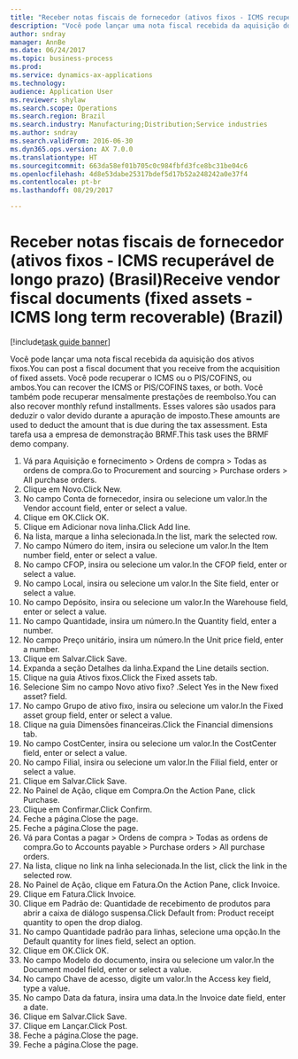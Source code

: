 ```yaml
--- 
title: "Receber notas fiscais de fornecedor (ativos fixos - ICMS recuperável de longo prazo) (Brasil)"
description: "Você pode lançar uma nota fiscal recebida da aquisição dos ativos fixos."
author: sndray
manager: AnnBe
ms.date: 06/24/2017
ms.topic: business-process
ms.prod: 
ms.service: dynamics-ax-applications
ms.technology: 
audience: Application User
ms.reviewer: shylaw
ms.search.scope: Operations
ms.search.region: Brazil
ms.search.industry: Manufacturing;Distribution;Service industries
ms.author: sndray
ms.search.validFrom: 2016-06-30
ms.dyn365.ops.version: AX 7.0.0
ms.translationtype: HT
ms.sourcegitcommit: 663da58ef01b705c0c984fbfd3fce8bc31be04c6
ms.openlocfilehash: 4d8e53dabe25317bdef5d17b52a248242a0e37f4
ms.contentlocale: pt-br
ms.lasthandoff: 08/29/2017

---
```

# <a name="receive-vendor-fiscal-documents-fixed-assets---icms-long-term-recoverable-brazil"></a><span data-ttu-id="70503-103">Receber notas fiscais de fornecedor (ativos fixos - ICMS recuperável de longo prazo) (Brasil)</span><span class="sxs-lookup"><span data-stu-id="70503-103">Receive vendor fiscal documents (fixed assets - ICMS long term recoverable) (Brazil)</span></span>

[!include[task guide banner](../../includes/task-guide-banner.md)]

<span data-ttu-id="70503-104">Você pode lançar uma nota fiscal recebida da aquisição dos ativos fixos.</span><span class="sxs-lookup"><span data-stu-id="70503-104">You can post a fiscal document that you receive from the acquisition of fixed assets.</span></span> <span data-ttu-id="70503-105">Você pode recuperar o ICMS ou o PIS/COFINS, ou ambos.</span><span class="sxs-lookup"><span data-stu-id="70503-105">You can recover the ICMS or PIS/COFINS taxes, or both.</span></span> <span data-ttu-id="70503-106">Você também pode recuperar mensalmente prestações de reembolso.</span><span class="sxs-lookup"><span data-stu-id="70503-106">You can also recover monthly refund installments.</span></span> <span data-ttu-id="70503-107">Esses valores são usados para deduzir o valor devido durante a apuração de imposto.</span><span class="sxs-lookup"><span data-stu-id="70503-107">These amounts are used to deduct the amount that is due during the tax assessment.</span></span> <span data-ttu-id="70503-108">Esta tarefa usa a empresa de demonstração BRMF.</span><span class="sxs-lookup"><span data-stu-id="70503-108">This task uses the BRMF demo company.</span></span>

1. <span data-ttu-id="70503-109">Vá para Aquisição e fornecimento > Ordens de compra > Todas as ordens de compra.</span><span class="sxs-lookup"><span data-stu-id="70503-109">Go to Procurement and sourcing > Purchase orders > All purchase orders.</span></span>
2. <span data-ttu-id="70503-110">Clique em Novo.</span><span class="sxs-lookup"><span data-stu-id="70503-110">Click New.</span></span>
3. <span data-ttu-id="70503-111">No campo Conta de fornecedor, insira ou selecione um valor.</span><span class="sxs-lookup"><span data-stu-id="70503-111">In the Vendor account field, enter or select a value.</span></span>
4. <span data-ttu-id="70503-112">Clique em OK.</span><span class="sxs-lookup"><span data-stu-id="70503-112">Click OK.</span></span>
5. <span data-ttu-id="70503-113">Clique em Adicionar nova linha.</span><span class="sxs-lookup"><span data-stu-id="70503-113">Click Add line.</span></span>
6. <span data-ttu-id="70503-114">Na lista, marque a linha selecionada.</span><span class="sxs-lookup"><span data-stu-id="70503-114">In the list, mark the selected row.</span></span>
7. <span data-ttu-id="70503-115">No campo Número do item, insira ou selecione um valor.</span><span class="sxs-lookup"><span data-stu-id="70503-115">In the Item number field, enter or select a value.</span></span>
8. <span data-ttu-id="70503-116">No campo CFOP, insira ou selecione um valor.</span><span class="sxs-lookup"><span data-stu-id="70503-116">In the CFOP field, enter or select a value.</span></span>
9. <span data-ttu-id="70503-117">No campo Local, insira ou selecione um valor.</span><span class="sxs-lookup"><span data-stu-id="70503-117">In the Site field, enter or select a value.</span></span>
10. <span data-ttu-id="70503-118">No campo Depósito, insira ou selecione um valor.</span><span class="sxs-lookup"><span data-stu-id="70503-118">In the Warehouse field, enter or select a value.</span></span>
11. <span data-ttu-id="70503-119">No campo Quantidade, insira um número.</span><span class="sxs-lookup"><span data-stu-id="70503-119">In the Quantity field, enter a number.</span></span>
12. <span data-ttu-id="70503-120">No campo Preço unitário, insira um número.</span><span class="sxs-lookup"><span data-stu-id="70503-120">In the Unit price field, enter a number.</span></span>
13. <span data-ttu-id="70503-121">Clique em Salvar.</span><span class="sxs-lookup"><span data-stu-id="70503-121">Click Save.</span></span>
14. <span data-ttu-id="70503-122">Expanda a seção Detalhes da linha.</span><span class="sxs-lookup"><span data-stu-id="70503-122">Expand the Line details section.</span></span>
15. <span data-ttu-id="70503-123">Clique na guia Ativos fixos.</span><span class="sxs-lookup"><span data-stu-id="70503-123">Click the Fixed assets tab.</span></span>
16. <span data-ttu-id="70503-124">Selecione Sim no campo Novo ativo fixo? .</span><span class="sxs-lookup"><span data-stu-id="70503-124">Select Yes in the New fixed asset? field.</span></span>
17. <span data-ttu-id="70503-125">No campo Grupo de ativo fixo, insira ou selecione um valor.</span><span class="sxs-lookup"><span data-stu-id="70503-125">In the Fixed asset group field, enter or select a value.</span></span>
18. <span data-ttu-id="70503-126">Clique na guia Dimensões financeiras.</span><span class="sxs-lookup"><span data-stu-id="70503-126">Click the Financial dimensions tab.</span></span>
19. <span data-ttu-id="70503-127">No campo CostCenter, insira ou selecione um valor.</span><span class="sxs-lookup"><span data-stu-id="70503-127">In the CostCenter field, enter or select a value.</span></span>
20. <span data-ttu-id="70503-128">No campo Filial, insira ou selecione um valor.</span><span class="sxs-lookup"><span data-stu-id="70503-128">In the Filial field, enter or select a value.</span></span>
21. <span data-ttu-id="70503-129">Clique em Salvar.</span><span class="sxs-lookup"><span data-stu-id="70503-129">Click Save.</span></span>
22. <span data-ttu-id="70503-130">No Painel de Ação, clique em Compra.</span><span class="sxs-lookup"><span data-stu-id="70503-130">On the Action Pane, click Purchase.</span></span>
23. <span data-ttu-id="70503-131">Clique em Confirmar.</span><span class="sxs-lookup"><span data-stu-id="70503-131">Click Confirm.</span></span>
24. <span data-ttu-id="70503-132">Feche a página.</span><span class="sxs-lookup"><span data-stu-id="70503-132">Close the page.</span></span>
25. <span data-ttu-id="70503-133">Feche a página.</span><span class="sxs-lookup"><span data-stu-id="70503-133">Close the page.</span></span>
26. <span data-ttu-id="70503-134">Vá para Contas a pagar > Ordens de compra > Todas as ordens de compra.</span><span class="sxs-lookup"><span data-stu-id="70503-134">Go to Accounts payable > Purchase orders > All purchase orders.</span></span>
27. <span data-ttu-id="70503-135">Na lista, clique no link na linha selecionada.</span><span class="sxs-lookup"><span data-stu-id="70503-135">In the list, click the link in the selected row.</span></span>
28. <span data-ttu-id="70503-136">No Painel de Ação, clique em Fatura.</span><span class="sxs-lookup"><span data-stu-id="70503-136">On the Action Pane, click Invoice.</span></span>
29. <span data-ttu-id="70503-137">Clique em Fatura.</span><span class="sxs-lookup"><span data-stu-id="70503-137">Click Invoice.</span></span>
30. <span data-ttu-id="70503-138">Clique em Padrão de: Quantidade de recebimento de produtos para abrir a caixa de diálogo suspensa.</span><span class="sxs-lookup"><span data-stu-id="70503-138">Click Default from: Product receipt quantity to open the drop dialog.</span></span>
31. <span data-ttu-id="70503-139">No campo Quantidade padrão para linhas, selecione uma opção.</span><span class="sxs-lookup"><span data-stu-id="70503-139">In the Default quantity for lines field, select an option.</span></span>
32. <span data-ttu-id="70503-140">Clique em OK.</span><span class="sxs-lookup"><span data-stu-id="70503-140">Click OK.</span></span>
33. <span data-ttu-id="70503-141">No campo Modelo do documento, insira ou selecione um valor.</span><span class="sxs-lookup"><span data-stu-id="70503-141">In the Document model field, enter or select a value.</span></span>
34. <span data-ttu-id="70503-142">No campo Chave de acesso, digite um valor.</span><span class="sxs-lookup"><span data-stu-id="70503-142">In the Access key field, type a value.</span></span>
35. <span data-ttu-id="70503-143">No campo Data da fatura, insira uma data.</span><span class="sxs-lookup"><span data-stu-id="70503-143">In the Invoice date field, enter a date.</span></span>
36. <span data-ttu-id="70503-144">Clique em Salvar.</span><span class="sxs-lookup"><span data-stu-id="70503-144">Click Save.</span></span>
37. <span data-ttu-id="70503-145">Clique em Lançar.</span><span class="sxs-lookup"><span data-stu-id="70503-145">Click Post.</span></span>
38. <span data-ttu-id="70503-146">Feche a página.</span><span class="sxs-lookup"><span data-stu-id="70503-146">Close the page.</span></span>
39. <span data-ttu-id="70503-147">Feche a página.</span><span class="sxs-lookup"><span data-stu-id="70503-147">Close the page.</span></span>


